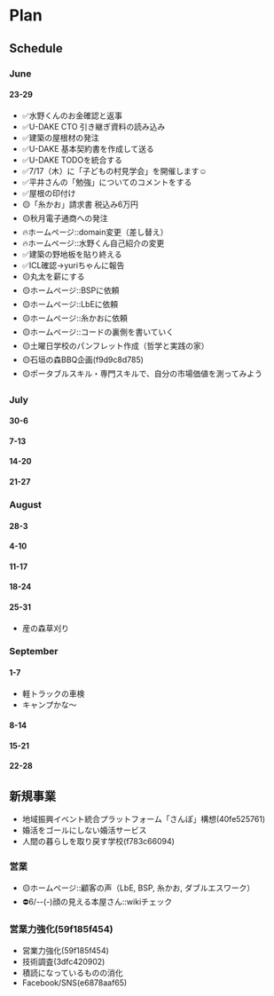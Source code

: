 # Plan
## Schedule
### June
#### 23-29
- ✅水野くんのお金確認と返事
- ✅U-DAKE CTO 引き継ぎ資料の読み込み
- ✅建築の屋根材の発注
- ✅U-DAKE 基本契約書を作成して送る
- ✅U-DAKE TODOを統合する
- ✅7/17（木）に「子どもの村見学会」を開催します☺️
- ✅平井さんの「勉強」についてのコメントをする
- ✅屋根の印付け
- 🟡「糸かお」請求書 税込み6万円
- 🟡秋月電子通商への発注
- 🔥ホームページ::domain変更（差し替え）
- 🔥ホームページ::水野くん自己紹介の変更
- ✅建築の野地板を貼り終える
- ✅ICL確認→yuriちゃんに報告
- 🟡丸太を薪にする
- 🟡ホームページ::BSPに依頼
- 🟡ホームページ::LbEに依頼
- 🟡ホームページ::糸かおに依頼
- 🟡ホームページ::コードの裏側を書いていく
- 🟡土曜日学校のパンフレット作成（哲学と実践の家）
- 🟡石垣の森BBQ企画(f9d9c8d785)
- 🟡ポータブルスキル・専門スキルで、自分の市場価値を測ってみよう


### July
#### 30-6
#### 7-13
#### 14-20
#### 21-27
### August
#### 28-3
#### 4-10
#### 11-17
#### 18-24
#### 25-31
- 産の森草刈り
### September
#### 1-7
- 軽トラックの車検
- キャンプかな～
#### 8-14
#### 15-21
#### 22-28


## 新規事業
- 地域振興イベント統合プラットフォーム「さんぽ」構想(40fe525761)
- 婚活をゴールにしない婚活サービス
- 人間の暮らしを取り戻す学校(f783c66094)

### 営業
- 🟡ホームページ::顧客の声（LbE, BSP, 糸かお, ダブルエスワーク）
- ⛔️6/--(-)顔の見える本屋さん::wikiチェック

### 営業力強化(59f185f454)
- 営業力強化(59f185f454)
- 技術調査(3dfc420902)
- 積読になっているものの消化
- Facebook/SNS(e6878aaf65)



